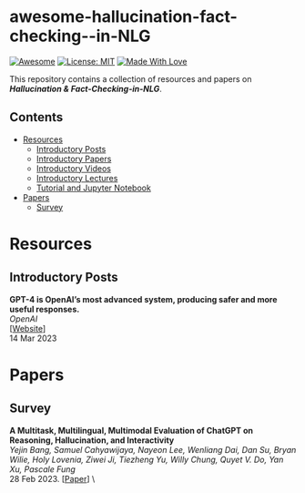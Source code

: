# awesome-hallucination-fact-checking--in-NLG
[![Awesome](https://cdn.rawgit.com/sindresorhus/awesome/d7305f38d29fed78fa85652e3a63e154dd8e8829/media/badge.svg)](https://github.com/hee9joon/Awesome-Diffusion-Models) 
[![License: MIT](https://img.shields.io/badge/License-MIT-green.svg)](https://opensource.org/licenses/MIT)
[![Made With Love](https://img.shields.io/badge/Made%20With-Love-red.svg)](https://github.com/chetanraj/awesome-github-badges)

This repository contains a collection of resources and papers on ***Hallucination & Fact-Checking-in-NLG***.

## Contents
- [Resources](#resources)
  - [Introductory Posts](#introductory-posts)
  - [Introductory Papers](#introductory-papers)
  - [Introductory Videos](#introductory-videos)
  - [Introductory Lectures](#introductory-lectures)
  - [Tutorial and Jupyter Notebook](#tutorial-and-jupyter-notebook)
- [Papers](#papers)
  - [Survey](#survey)


# Resources
## Introductory Posts
**GPT-4 is OpenAI’s most advanced system, producing safer and more useful responses.** \
*OpenAI* \
[[Website](https://openai.com/product/gpt-4)] \
14 Mar 2023

# Papers

## Survey

**A Multitask, Multilingual, Multimodal Evaluation of ChatGPT on Reasoning, Hallucination, and Interactivity** \
*Yejin Bang, Samuel Cahyawijaya, Nayeon Lee, Wenliang Dai, Dan Su, Bryan Wilie, Holy Lovenia, Ziwei Ji, Tiezheng Yu, Willy Chung, Quyet V. Do, Yan Xu, Pascale Fung* \
28 Feb 2023. [[Paper](https://arxiv.org/abs/2302.04023)] \

